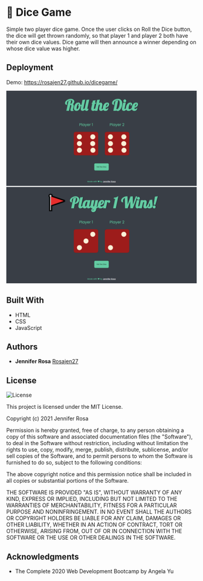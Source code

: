# 🎲 Dice Game

Simple two player dice game. Once the user clicks on Roll the Dice button, the dice will get thrown randomly, so that player 1 and player 2 both have their own dice values. Dice game will then announce a winner depending on whose dice value was higher. 


## Deployment

Demo: https://rosajen27.github.io/dicegame/

![dice-game](./images/one.png)
![dice-game](./images/two.png)


## Built With

  * HTML
  * CSS
  * JavaScript

## Authors

  * **Jennifer Rosa**
    [Rosajen27](https://rosajen27.github.io/)


## License

![License](https://img.shields.io/badge/license*MIT%20License-blue.svg)

This project is licensed under the MIT License.

Copyright (c) 2021 Jennifer Rosa

Permission is hereby granted, free of charge, to any person obtaining a copy
of this software and associated documentation files (the "Software"), to deal
in the Software without restriction, including without limitation the rights
to use, copy, modify, merge, publish, distribute, sublicense, and/or sell
copies of the Software, and to permit persons to whom the Software is
furnished to do so, subject to the following conditions:

The above copyright notice and this permission notice shall be included in all
copies or substantial portions of the Software.

THE SOFTWARE IS PROVIDED "AS IS", WITHOUT WARRANTY OF ANY KIND, EXPRESS OR
IMPLIED, INCLUDING BUT NOT LIMITED TO THE WARRANTIES OF MERCHANTABILITY,
FITNESS FOR A PARTICULAR PURPOSE AND NONINFRINGEMENT. IN NO EVENT SHALL THE
AUTHORS OR COPYRIGHT HOLDERS BE LIABLE FOR ANY CLAIM, DAMAGES OR OTHER
LIABILITY, WHETHER IN AN ACTION OF CONTRACT, TORT OR OTHERWISE, ARISING FROM,
OUT OF OR IN CONNECTION WITH THE SOFTWARE OR THE USE OR OTHER DEALINGS IN THE
SOFTWARE.

## Acknowledgments

  * The Complete 2020 Web Development Bootcamp by Angela Yu
